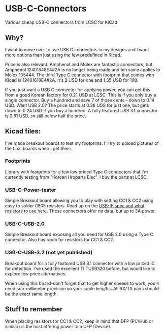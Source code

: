 # USB-C-Connectors
Various cheap USB-C connectors from LCSC for KiCad

## Why?
I want to move over to use USB C connectors in my designs and I want more options than just using the few predefined in Kicad.

Price is also relevant. Amphenol and Molex are fantastic connectors, but Amphenol 12401548E4#2A is no longer being made and teh same applies to Molex 105444. The third Type C connector with footprint that comes with Kicad is 12401610E4#2A. It's 2 USD for one and 1.35 USD for 100.

If you just want a USB C connector for applying power, you can get this from a good Korean factory for 0.21 USD at LCSC. This is if you only buy a single connector. Buy a hundred and save 7 of those cents - down to 0.14 USD. Want USB 2.0? The price starts at 0.38 UDS for just one, but gets down to 0.24 USD if you buy a hundred. A fully featured USB 3.1 connector is 0.81 USD, so still below half the price.

## Kicad files:
I've made breakout boards to test my footprints. I'll try to upload pictures of the final boards when I get them.
 
### Footprints
Library with footprints for a few low priced Type C connectors that I'm currently testing from "Korean Hroparts Elec". I buy the parts at LCSC.

### USB-C-Power-tester
Simple Breakout board allowing you to play with setting CC1 & CC2 using easy to solder 0805 resistors. Read up on the [USB-IF spec and what resistors to use here](http://ww1.microchip.com/downloads/en/appnotes/00001953a.pdf). These connectors offer no data, but up to 3A power.

### USB-C-USB-2.0
Simple Breakout board exposing all you need for USB 2.0 using a Type C connector. Also has room for resistors for CC1 & CC2.

### USB-C-USB-3.2 (not yet published)
Breakout board for a fully featured USB 3.1 connector with a low priced IC for detection. I've used the excellent TI TUSB320 before, but would like to explore low price alternatives.

When using this board-don't forget that to get higher speeds to work, you'll need sub-millimeter precision on your cable lengths. All RX/TX pairs should be the exact same length.

## Stuff to remember
When placing resistors for CC1 & CC2, keep in mind that DFP (PC/Hub or similar) is the host offering power to a UFP (Device).
